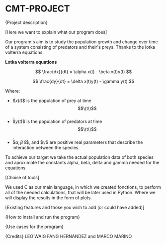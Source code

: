 # CMT-PROJECT 

{Project description}

[Here we want to explain what our program does]

Our program's aim is to study the population growth and change over time of a system consisting of predators and their's preys. Thanks to the lotka volterra equations.

**Lotka volterra equations**

$$
\frac{dx}{dt} = \alpha x(t) - \beta x(t)y(t)
$$

$$
\frac{dy}{dt} = \delta x(t)y(t) - \gamma y(t)
$$

Where:

- $$x(t)\$$ is the population of prey at time $$\(t\)$$,
- $$y(t)\$$ is the population of predators at time $$\(t\)$$,
- $$\alpha, \beta\, \delta\$$, and $$\gamma\$$  are positive real parameters that describe the interaction between the species.

To achieve our target we take the actual population data of both species and aproximate the constants alpha, beta, delta and gamma needed for the equations.


[Choise of tools]

We used C as our main language, in which we created fonctions, to perform all of the needed calculations, that will be later used in Python. Where we will display the results in the form of plots. 

[Existing features and those you wish to add (or could have added)]

{How to install and run the program}


{Use cases for the program}



{Credits}
LEO WAIG FANG HERNANDEZ and MARCO MARINO    
